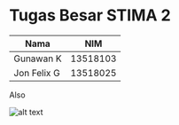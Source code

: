 # Tugas Besar STIMA 2

| Nama             | NIM |
| ---------------- | --- |
| Gunawan K        | 13518103 |
| Jon Felix G      | 13518025 |


Also 


![alt text](https://s1.zerochan.net/Lancer.%28Ereshkigal%29.600.2303142.jpg "We Must Protect Her Smile")